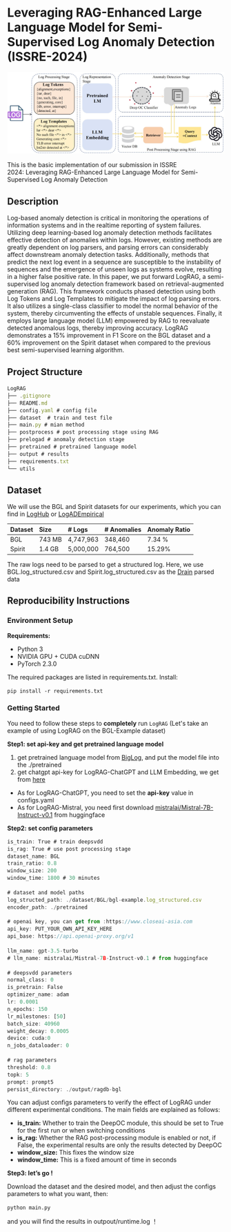 # Leveraging RAG-Enhanced Large Language Model for Semi-Supervised Log Anomaly Detection (ISSRE-2024)

![image.png](lograg.jpg)

This is the basic implementation of our submission in ISSRE 2024: Leveraging RAG-Enhanced Large Language Model for Semi-Supervised Log Anomaly Detection 

## Description

Log-based anomaly detection is critical in monitoring the operations of information systems and in the realtime reporting of system failures. Utilizing deep learning-based  log anomaly detection methods facilitates effective detection of  anomalies within logs. However, existing methods are greatly  dependent on log parsers, and parsing errors can considerably  affect downstream anomaly detection tasks. Additionally, methods that predict the next log event in a sequence are susceptible  to the instability of sequences and the emergence of unseen logs  as systems evolve, resulting in a higher false positive rate. In this  paper, we put forward LogRAG, a semi-supervised log anomaly  detection framework based on retrieval-augmented generation  (RAG). This framework conducts phased detection using both  Log Tokens and Log Templates to mitigate the impact of log  parsing errors. It also utilizes a single-class classifier to model the  normal behavior of the system, thereby circumventing the effects  of unstable sequences. Finally, it employs large language model  (LLM) empowered by RAG to reevaluate detected anomalous  logs, thereby improving accuracy. LogRAG demonstrates a 15%  improvement in F1 Score on the BGL dataset and a 60%  improvement on the Spirit dataset when compared to the previous  best semi-supervised learning algorithm.

## **Project Structure**

```jsx
LogRAG
├── .gitignore
├── README.md
├── config.yaml # config file
├── dataset  # train and test file
├── main.py # mian method
├── postprocess # post processing stage using RAG 
├── prelogad # anomaly detection stage
├── pretrained # pretrained language model
├── output # results
├── requirements.txt
└── utils
```

## Dataset

We will use the BGL and Spirit datasets for our experiments, which you can find in [LogHub]( https://github.com/logpai/loghub) or [LogADEmpirical](https://github.com/LogIntelligence/LogADEmpirical/tree/dev)


| **Dataset**  | **Size** | **# Logs** | **# Anomalies** | **Anomaly Ratio** |
|:-------------|:---------|:-----------|:----------------|:------------------|
| BGL          | 743 MB   | 4,747,963  | 348,460         | 7.34 %            |
| Spirit       | 1.4 GB   | 5,000,000  | 764,500         | 15.29%            |


The raw logs need to be parsed to get a structured log. Here, we use BGL.log_structured.csv and Spirit.log_structured.csv as the [Drain](https://github.com/logpai/logparser/tree/main/logparser/Drain) parsed data

## Reproducibility Instructions

### Environment Setup

**Requirements:**

- Python 3
- NVIDIA GPU + CUDA cuDNN
- PyTorch 2.3.0

The required packages are listed in requirements.txt. Install:

`pip install -r requirements.txt`

### Getting Started

You need to follow these steps to **completely** run `LogRAG` (Let's take an example of using LogRAG on the BGL-Example dataset)

**Step1: set api-key and get pretrained language model**

1. get pretrained language model from [BigLog](https://github.com/LogAIBox/BigLog), and put the model file into the  ./pretrained 
2. get chatgpt api-key for LogRAG-ChatGPT and LLM Embedding, we get from [here](https://www.closeai-asia.com/dashboard/)
- As for LogRAG-ChatGPT, you need to set the **api-key** value  in configs.yaml
- As for LogRAG-Mistral, you need first download [mistralai/Mistral-7B-Instruct-v0.1](https://huggingface.co/mistralai/Mistral-7B-Instruct-v0.1) from huggingface

**Step2: set config parameters**

```jsx
is_train: True # train deepsvdd
is_rag: True # use post processing stage
dataset_name: BGL
train_ratio: 0.8
window_size: 200 
window_time: 1800 # 30 minutes

# dataset and model paths
log_structed_path: ./dataset/BGL/bgl-example.log_structured.csv
encoder_path: ./pretrained

# openai key, you can get from :https://www.closeai-asia.com
api_key: PUT_YOUR_OWN_API_KEY_HERE 
api_base: https://api.openai-proxy.org/v1

llm_name: gpt-3.5-turbo
# llm_name: mistralai/Mistral-7B-Instruct-v0.1 # from huggingface

# deepsvdd parameters
normal_class: 0
is_pretrain: False
optimizer_name: adam
lr: 0.0001
n_epochs: 150
lr_milestones: [50]
batch_size: 40960
weight_decay: 0.0005
device: cuda:0
n_jobs_dataloader: 0

# rag parameters
threshold: 0.8
topk: 5
prompt: prompt5
persist_directory: ./output/ragdb-bgl

```

You can adjust configs parameters to verify the effect of LogRAG under different experimental conditions. The main fields are explained as follows:

- **is_train:** Whether to train the DeepOC module, this should be set to True for the first run or when switching conditions
- **is_rag:** Whether the RAG post-processing module is enabled or not, if False, the experimental results are only the results detected by DeepOC
- **window_size:** This fixes the window size
- **window_time:** This is a fixed amount of time in seconds

**Step3: let’s go !**

Download the dataset and the desired model, and then adjust the configs parameters to what you want, then:

`python main.py` 

and you will find the results in outpout/runtime.log ！